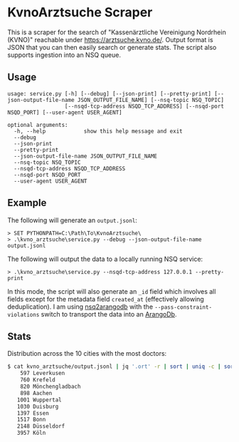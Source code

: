 # KvnoArztsuche Scraper

This is a scraper for the search of "Kassenärztliche Vereinigung Nordrhein (KVNO)" reachable under 
https://arztsuche.kvno.de/. Output format is JSON that you can then easily search or generate stats. The script also
supports ingestion into an NSQ queue. 

## Usage

```
usage: service.py [-h] [--debug] [--json-print] [--pretty-print] [--json-output-file-name JSON_OUTPUT_FILE_NAME] [--nsq-topic NSQ_TOPIC]
                  [--nsqd-tcp-address NSQD_TCP_ADDRESS] [--nsqd-port NSQD_PORT] [--user-agent USER_AGENT]

optional arguments:
  -h, --help            show this help message and exit
  --debug
  --json-print
  --pretty-print
  --json-output-file-name JSON_OUTPUT_FILE_NAME
  --nsq-topic NSQ_TOPIC
  --nsqd-tcp-address NSQD_TCP_ADDRESS
  --nsqd-port NSQD_PORT
  --user-agent USER_AGENT
```

## Example

The following will generate an `output.jsonl`:

```
> SET PYTHONPATH=C:\Path\To\KvnoArztsuche\
> .\kvno_arztsuche\service.py --debug --json-output-file-name output.jsonl
```

The following will output the data to a locally running NSQ service:

```
> .\kvno_arztsuche\service.py --nsqd-tcp-address 127.0.0.1 --pretty-print
```

In this mode, the script will also generate an
`_id` field which involves all fields except for the metadata field `created_at` (effectively allowing deduplication).
I am using [nsq2arangodb](https://github.com/larsborn/nsq2arangodb) with the `--pass-constraint-violations` switch to
transport the data into an [ArangoDb](https://www.arangodb.com/).

## Stats

Distribution across the 10 cities with the most doctors:  

```bash
$ cat kvno_arztsuche/output.jsonl | jq '.ort' -r | sort | uniq -c | sort -n | tail -n 10
    597 Leverkusen
    760 Krefeld
    820 Mönchengladbach
    898 Aachen
   1001 Wuppertal
   1030 Duisburg
   1397 Essen
   1517 Bonn
   2148 Düsseldorf
   3957 Köln
```
